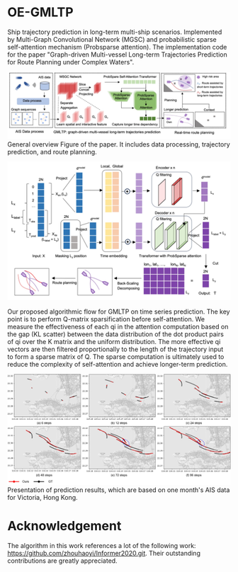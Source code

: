 # OE-GMLTP
Ship trajectory prediction in long-term multi-ship scenarios. Implemented by Multi-Graph Convolutional Network (MGSC) and probabilistic sparse self-attention mechanism (Probsparse attention).
The implementation code for the paper "Graph-driven Multi-vessel Long-term Trajectories Prediction for Route Planning under Complex Waters".


![Figure01](https://github.com/KaysenWB/OE-GMLTP/blob/main/Figure01.jpg?raw=true)
General overview Figure of the paper. It includes data processing, trajectory prediction, and route planning.

![Figure02](https://github.com/KaysenWB/OE-GMLTP/blob/main/Figure02.jpg?raw=true)

Our proposed algorithmic flow for GMLTP on time series prediction. The key point is to perform Q-matrix sparsification before self-attention. We measure the effectiveness of each qi in the attention computation based on the gap (KL scatter) between the data distribution of the dot product pairs of qi over the K matrix and the uniform distribution. The more effective qi vectors are then filtered proportionally to the length of the trajectory input to form a sparse matrix of Q. The sparse computation is ultimately used to reduce the complexity of self-attention and achieve longer-term prediction.

![Figure03](https://github.com/KaysenWB/OE-GMLTP/blob/main/Figure03.jpg?raw=true)
Presentation of prediction results, which are based on one month's AIS data for Victoria, Hong Kong.

# Acknowledgement
The algorithm in this work references a lot of the following work: https://github.com/zhouhaoyi/Informer2020.git.
Their outstanding contributions are greatly appreciated.
